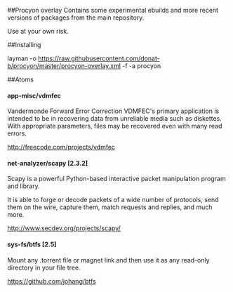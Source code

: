 ##Procyon overlay
Contains some experimental ebuilds and more recent versions of packages from the main repository.

Use at your own risk.

##Installing

layman -o https://raw.githubusercontent.com/donat-b/procyon/master/procyon-overlay.xml -f -a procyon

##Atoms

#### app-misc/vdmfec
Vandermonde Forward Error Correction
VDMFEC's primary application is intended to be in recovering data from unreliable media such as diskettes. With appropriate parameters, files may be recovered even with many read errors.

http://freecode.com/projects/vdmfec


#### net-analyzer/scapy [2.3.2]
Scapy is a powerful Python-based interactive packet manipulation program and library.

It is able to forge or decode packets of a wide number of protocols, send them on the wire, capture them, match requests and replies, and much more.

http://www.secdev.org/projects/scapy/


#### sys-fs/btfs [2.5]
Mount any .torrent file or magnet link and then use it as any read-only directory in your file tree.

https://github.com/johang/btfs
